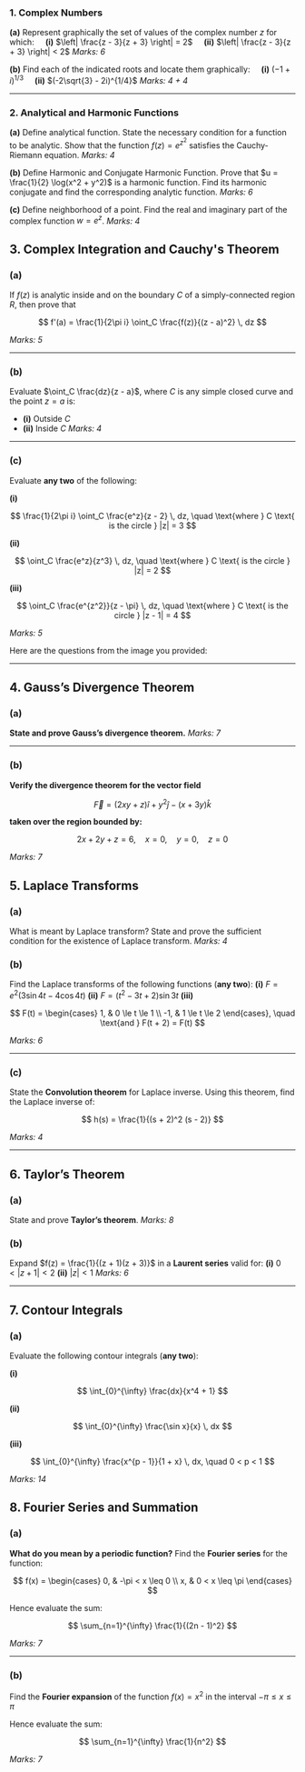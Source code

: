

### **1. Complex Numbers**

**(a)** Represent graphically the set of values of the complex number $z$ for which:
    **(i)** $\left| \frac{z - 3}{z + 3} \right| = 2$
    **(ii)** $\left| \frac{z - 3}{z + 3} \right| < 2$
*Marks: 6*

**(b)** Find each of the indicated roots and locate them graphically:
    **(i)** $(-1 + i)^{1/3}$
    **(ii)** $(-2\sqrt{3} - 2i)^{1/4}$
*Marks: 4 + 4*

---

### **2. Analytical and Harmonic Functions**

**(a)** Define analytical function. State the necessary condition for a function to be analytic. Show that the function $f(z) = e^{z^2}$ satisfies the Cauchy-Riemann equation.
*Marks: 4*

**(b)** Define Harmonic and Conjugate Harmonic Function. Prove that
$u = \frac{1}{2} \log(x^2 + y^2)$
is a harmonic function. Find its harmonic conjugate and find the corresponding analytic function.
*Marks: 6*

**(c)** Define neighborhood of a point. Find the real and imaginary part of the complex function $w = e^z$.
*Marks: 4*


## **3. Complex Integration and Cauchy's Theorem**

### **(a)**

If $f(z)$ is analytic inside and on the boundary $C$ of a simply-connected region $R$, then prove that

$$
f'(a) = \frac{1}{2\pi i} \oint_C \frac{f(z)}{(z - a)^2} \, dz
$$

*Marks: 5*

---

### **(b)**

Evaluate $\oint_C \frac{dz}{z - a}$, where $C$ is any simple closed curve and the point $z = a$ is:

* **(i)** Outside $C$
* **(ii)** Inside $C$
  *Marks: 4*

---

### **(c)**

Evaluate **any two** of the following:

**(i)**

$$
\frac{1}{2\pi i} \oint_C \frac{e^z}{z - 2} \, dz, \quad \text{where } C \text{ is the circle } |z| = 3
$$

**(ii)**

$$
\oint_C \frac{e^z}{z^3} \, dz, \quad \text{where } C \text{ is the circle } |z| = 2
$$

**(iii)**

$$
\oint_C \frac{e^{z^2}}{z - \pi} \, dz, \quad \text{where } C \text{ is the circle } |z - 1| = 4
$$

*Marks: 5*


Here are the questions from the image you provided:

---

## **4. Gauss’s Divergence Theorem**

### **(a)**

**State and prove Gauss’s divergence theorem.**
*Marks: 7*

---

### **(b)**

**Verify the divergence theorem for the vector field**

$$
\vec{F} = (2xy + z)\hat{i} + y^2\hat{j} - (x + 3y)\hat{k}
$$

**taken over the region bounded by:**

$$
2x + 2y + z = 6, \quad x = 0, \quad y = 0, \quad z = 0
$$

*Marks: 7*


## **5. Laplace Transforms**

### **(a)**

What is meant by Laplace transform? State and prove the sufficient condition for the existence of Laplace transform.
*Marks: 4*

### **(b)**

Find the Laplace transforms of the following functions (**any two**):
**(i)** $F = e^2(3\sin 4t - 4\cos 4t)$
**(ii)** $F = (t^2 - 3t + 2)\sin 3t$
**(iii)**

$$
F(t) =
\begin{cases}
1, & 0 \le t \le 1 \\
-1, & 1 \le t \le 2
\end{cases}, \quad \text{and } F(t + 2) = F(t)
$$

*Marks: 6*

---

### **(c)**

State the **Convolution theorem** for Laplace inverse. Using this theorem, find the Laplace inverse of:

$$
h(s) = \frac{1}{(s + 2)^2 (s - 2)}
$$

*Marks: 4*

---

## **6. Taylor’s Theorem**

### **(a)**

State and prove **Taylor’s theorem**.
*Marks: 8*

### **(b)**

Expand $f(z) = \frac{1}{(z + 1)(z + 3)}$ in a **Laurent series** valid for:
**(i)** $0 < |z + 1| < 2$
**(ii)** $|z| < 1$
*Marks: 6*

---

## **7. Contour Integrals**

### **(a)**

Evaluate the following contour integrals (**any two**):

**(i)**

$$
\int_{0}^{\infty} \frac{dx}{x^4 + 1}
$$

**(ii)**

$$
\int_{0}^{\infty} \frac{\sin x}{x} \, dx
$$

**(iii)**

$$
\int_{0}^{\infty} \frac{x^{p - 1}}{1 + x} \, dx, \quad 0 < p < 1
$$

*Marks: 14*


## **8. Fourier Series and Summation**

### **(a)**

**What do you mean by a periodic function?**
Find the **Fourier series** for the function:

$$
f(x) = 
\begin{cases}
0, & -\pi < x \leq 0 \\
x, & 0 < x \leq \pi
\end{cases}
$$

Hence evaluate the sum:

$$
\sum_{n=1}^{\infty} \frac{1}{(2n - 1)^2}
$$

*Marks: 7*

---

### **(b)**

Find the **Fourier expansion** of the function $f(x) = x^2$ in the interval $-\pi \leq x \leq \pi$

Hence evaluate the sum:

$$
\sum_{n=1}^{\infty} \frac{1}{n^2}
$$

*Marks: 7*
